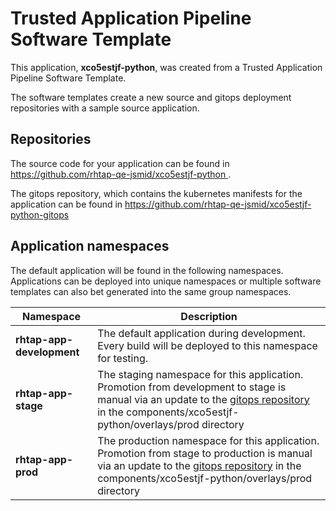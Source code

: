 # Trusted Application Pipeline Software Template

This application, **xco5estjf-python**, was created from a Trusted Application Pipeline Software Template.

The software templates create a new source and gitops deployment repositories with a sample source application. 

## Repositories

The source code for your application can be found in [https://github.com/rhtap-qe-jsmid/xco5estjf-python ](https://github.com/rhtap-qe-jsmid/xco5estjf-python ).
 
The gitops repository, which contains the kubernetes manifests for the application can be found in 
[https://github.com/rhtap-qe-jsmid/xco5estjf-python-gitops ](https://github.com/rhtap-qe-jsmid/xco5estjf-python-gitops ) 

## Application namespaces 

The default application will be found in the following namespaces. Applications can be deployed into unique namespaces or multiple software templates can also bet generated into the same group namespaces.  

|  Namespace   |  Description   |  
| -------- | -------- |   
| **rhtap-app-development** | The default application during development. Every build will be deployed to this namespace for testing. | 
| **rhtap-app-stage** | The staging namespace for this application. Promotion from development to stage is manual via an update to the [gitops repository](https://github.com/rhtap-qe-jsmid/xco5estjf-python-gitops ) in the components/xco5estjf-python/overlays/prod directory |  
| **rhtap-app-prod** | The production namespace for this application. Promotion from stage to production is manual via an update to the [gitops repository](https://github.com/rhtap-qe-jsmid/xco5estjf-python-gitops ) in the components/xco5estjf-python/overlays/prod directory | 
